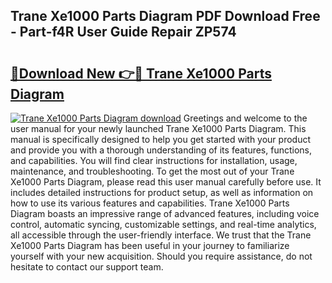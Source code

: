 ## Trane Xe1000 Parts Diagram PDF Download Free - Part-f4R User Guide Repair ZP574

# <h2><a href="http://dfoqflt.blite.top/?on=Trane+Xe1000+Parts+Diagram">🔗Download New 👉🔴 Trane Xe1000 Parts Diagram</a></h2>

[![Trane Xe1000 Parts Diagram download](https://i.imgur.com/lujVjoI.png)](http://dfoqflt.blite.top/?on=Trane+Xe1000+Parts+Diagram)
Greetings and welcome to the user manual for your newly launched Trane Xe1000 Parts Diagram. This manual is specifically designed to help you get started with your product and provide you with a thorough understanding of its features, functions, and capabilities. You will find clear instructions for installation, usage, maintenance, and troubleshooting. To get the most out of your Trane Xe1000 Parts Diagram, please read this user manual carefully before use. It includes detailed instructions for product setup, as well as information on how to use its various features and capabilities. Trane Xe1000 Parts Diagram boasts an impressive range of advanced features, including voice control, automatic syncing, customizable settings, and real-time analytics, all accessible through the user-friendly interface. We trust that the Trane Xe1000 Parts Diagram has been useful in your journey to familiarize yourself with your new acquisition. Should you require assistance, do not hesitate to contact our support team.

